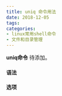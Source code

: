 ```yaml
---
title: uniq 命令用法
date: 2018-12-05
tags:
categories: 
- linux常用shell命令
- 文件和目录管理
---
```

**uniq命令** 待添加。
<!-- more --> 
#### **语法**


#### **选项**
